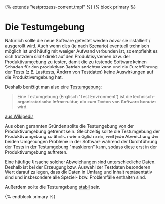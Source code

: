 {% extends "testprozess-content.tmpl" %}
{% block primary %}

Die Testumgebung
================

Natürlich sollte die neue Software getestet werden *bevor* sie installiert / ausgerollt wird.
Auch wenn dies (je nach Szenario) eventuell technisch möglich ist und häufig mit weniger Aufwand verbunden ist, so empfiehlt es sich trotzdem *nicht* direkt auf den Produktisystemen bzw. der Produktivumgebung zu testen, 
damit die zu testende Software keinen Schaden für den produktiven Betrieb anrichten kann und die Durchführung der Tests (z.B. Lasttests, Ändern von Testdaten) keine Auswirkungen auf die Produktivumgebung hat.

Deshalb benötigt man also eine [Testumgebung](https://de.wikipedia.org/wiki/Testumgebung):

> Eine Testumgebung (Englisch 'Test Environment') ist die technisch-organisatorische Infrastruktur, die zum Testen von Software benutzt wird.

[aus Wikipedia](https://de.wikipedia.org/wiki/Testumgebung)

Aus oben genannten Gründen sollte die Testumgebung von der Produktivumgebung getrennt sein.
Gleichzeitig sollte die Testumgebung der Produktivumgebung so ähnlich wie möglich sein, 
weil jede Abweichung der beiden Umgebungen Probleme in der Software während der Durchführung der Tests in der Testumgebung "maskieren" kann, 
sodass diese erst in der Produktivumgebung auftreten.

Eine häufige Ursache solcher Abweichungen sind unterschiedliche Daten.
Deshalb ist bei der Erzeugung bzw. Auswahl der Testdaten besonderen Wert darauf zu legen, 
dass die Daten in Umfang und Inhalt repräsentativ sind und insbesondere alle Speziel- bzw. Problemfälle enthalten sind.

Außerdem sollte die Testumgebung [stabil](stabile-testumgebung.md) sein.

{% endblock primary %}